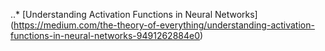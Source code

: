 ..* [Understanding Activation Functions in Neural Networks] (https://medium.com/the-theory-of-everything/understanding-activation-functions-in-neural-networks-9491262884e0)
